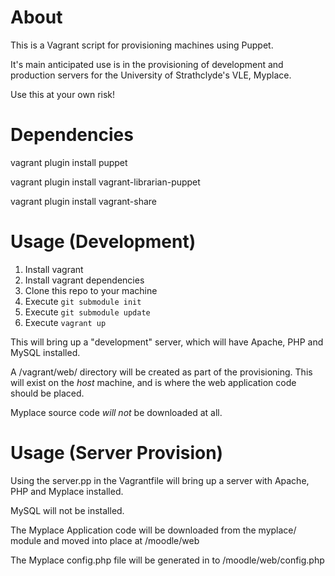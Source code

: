 About
=====

This is a Vagrant script for provisioning machines using Puppet.

It's main anticipated use is in the provisioning of development and production servers
for the University of Strathclyde's VLE, Myplace.

Use this at your own risk!

Dependencies
============

vagrant plugin install puppet

vagrant plugin install vagrant-librarian-puppet

vagrant plugin install vagrant-share


Usage (Development)
===================
1. Install vagrant
2. Install vagrant dependencies
3. Clone this repo to your machine
4. Execute ```git submodule init```
5. Execute ```git submodule update```
6. Execute ```vagrant up```

This will bring up a "development" server, which will have Apache, PHP and MySQL installed. 

A /vagrant/web/ directory will be created as part of the provisioning. This will exist on the 
*host* machine, and is where the web application code should be placed.

Myplace source code *will not* be downloaded at all.

Usage (Server Provision)
========================
Using the server.pp in the Vagrantfile will bring up a server with Apache, PHP and Myplace installed.

MySQL will not be installed.

The Myplace Application code will be downloaded from the myplace/ module and moved into place at /moodle/web

The Myplace config.php file will be generated in to /moodle/web/config.php
